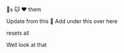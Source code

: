 :banana:s
:cat:
:heart: them

Update from this :dog:
Add
under
this
over
here

resets all

Well look at that

